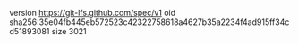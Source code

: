version https://git-lfs.github.com/spec/v1
oid sha256:35e04fb445eb572523c42322758618a4627b35a2234f4ad915ff34cd51893081
size 3021
